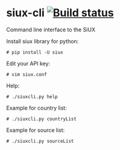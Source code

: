 # siux-cli [![Build status](https://api.travis-ci.org/eSiUX/siux-cli.svg?branch=master)](https://travis-ci.org/eSiUX/siux-cli)

Command line interface to the SiUX

Install siux library for python:

`# pip install -U siux`


Edit your API key:

`# vim siux.conf`


Help:

`# ./siuxcli.py help`


Example for country list:

`# ./siuxcli.py countryList`


Example for source list:

`# ./siuxcli.py sourceList`

